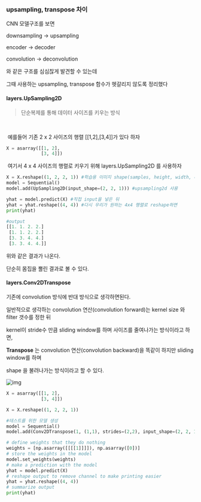 ###  upsampling, transpose 차이



CNN 모델구조를 보면 

downsampling -> upsampling

encoder -> decoder

convolution -> deconvolution

와 같은 구조를 심심찮게 발견할 수 있는데



그때 사용하는 upsampling, transpose 함수가 헷갈리지 않도록 정리했다

#### layers.UpSampling2D

> 단순복제를 통해 데이터 사이즈를 키우는 방식

​	

​	예를들어 기존 2 x 2 사이즈의 행렬 [[1,2],[3,4]]가 있다 하자

```python
X = asarray([[1, 2],
			 [3, 4]])
```

​	여기서 4 x 4 사이즈의 행렬로 키우기 위해 layers.UpSampling2D 를 사용하자



```python
X = X.reshape((1, 2, 2, 1)) #학습용 이미지 shape(samples, height, width, channels)
model = Sequential()
model.add(UpSampling2D(input_shape=(2, 2, 1))) #upsampling2d 사용

yhat = model.predict(X) #직접 input을 넣은 뒤
yhat = yhat.reshape((4, 4)) #다시 우리가 원하는 4x4 행렬로 reshape하면
print(yhat)

#output
[[1. 1. 2. 2.]
 [1. 1. 2. 2.]
 [3. 3. 4. 4.]
 [3. 3. 4. 4.]]
```



위와 같은 결과가 나온다.

단순히 몸집을 뿔린 결과로 볼 수 있다.





#### layers.Conv2DTranspose

기존에 convolution 방식에 반대 방식으로 생각하면된다.

일반적으로 생각하는 convolution 연산(convolution forward)는 kernel size 와 filter 갯수를 정한 뒤

kernel이 stride수 만큼 sliding window를 하며 사이즈를 줄여나가는 방식이라고 하면,

**Transpose** 는 convolution 연산(convolution backward)을 똑같이 하지만 sliding window를 하며

shape 을 불려나가는 방식이라고 할 수 있다.



![img](https://cdn-images-1.medium.com/max/1200/1*BMngs93_rm2_BpJFH2mS0Q.gif)



```python
X = asarray([[1, 2],
			 [3, 4]])

X = X.reshape((1, 2, 2, 1))

#테스트를 위한 모델 생성
model = Sequential()
model.add(Conv2DTranspose(1, (1,1), strides=(2,2), input_shape=(2, 2, 1)))

# define weights that they do nothing
weights = [np.asarray([[[[1]]]]), np.asarray([0])]
# store the weights in the model
model.set_weights(weights)
# make a prediction with the model
yhat = model.predict(X)
# reshape output to remove channel to make printing easier
yhat = yhat.reshape((4, 4))
# summarize output
print(yhat)
```

